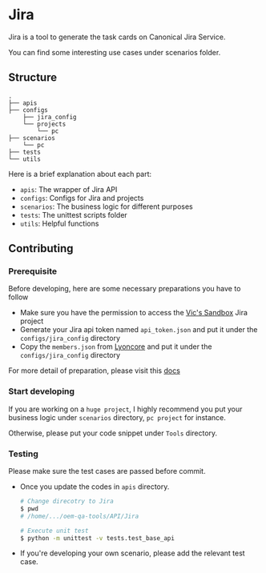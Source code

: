 # Jira

Jira is a tool to generate the task cards on Canonical Jira Service.

You can find some interesting use cases under scenarios folder.

## Structure

```
.
├── apis
├── configs
    ├── jira_config
    └── projects
        └── pc
├── scenarios
    └── pc
├── tests
└── utils
```

Here is a brief explanation about each part:

- `apis`: The wrapper of Jira API
- `configs`: Configs for Jira and projects
- `scenarios`: The business logic for different purposes
- `tests`: The unittest scripts folder
- `utils`: Helpful functions

## Contributing

### Prerequisite

Before developing, here are some necessary preparations you have to follow

- Make sure you have the permission to access the [Vic's Sandbox](https://warthogs.atlassian.net/jira/software/projects/VS/boards/577) Jira project
- Generate your Jira api token named `api_token.json` and put it under the `configs/jira_config` directory
- Copy the `members.json` from [Lyoncore](https://git.launchpad.net/~lyoncore-team/lyoncore/+git/oem-kpitool/tree/qa_jira/config/jira_config) and put it under the `configs/jira_config` directory

For more detail of preparation, please visit this [docs](https://not-creat-yet)

### Start developing

If you are working on a `huge project`, I highly recommend you put your business logic under `scenarios` directory, `pc project` for instance.

Otherwise, please put your code snippet under `Tools` directory.

### Testing

Please make sure the test cases are passed before commit.

- Once you update the codes in `apis` directory.
    ``` bash
    # Change direcotry to Jira
    $ pwd
    # /home/.../oem-qa-tools/API/Jira

    # Execute unit test
    $ python -m unittest -v tests.test_base_api
    ```
- If you're developing your own scenario, please add the relevant test case.
